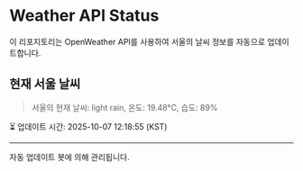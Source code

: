 
# Weather API Status

이 리포지토리는 OpenWeather API를 사용하여 서울의 날씨 정보를 자동으로 업데이트합니다.

## 현재 서울 날씨
> 서울의 현재 날씨: light rain, 온도: 19.48°C, 습도: 89%

⏳ 업데이트 시간: 2025-10-07 12:18:55 (KST)

---
자동 업데이트 봇에 의해 관리됩니다.
